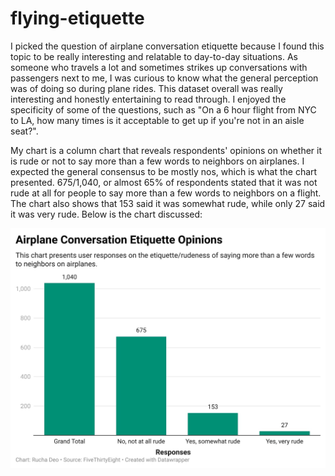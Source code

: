 # flying-etiquette

I picked the question of airplane conversation etiquette because I found this topic to be really interesting and relatable to day-to-day situations. As someone who travels a lot and sometimes strikes up conversations with passengers next to me, I was curious to know what the general perception was of doing so during plane rides. This dataset overall was really interesting and honestly entertaining to read through. I enjoyed the specificity of some of the questions, such as "On a 6 hour flight from NYC to LA, how many times is it acceptable to get up if you're not in an aisle seat?". 

My chart is a column chart that reveals respondents' opinions on whether it is rude or not to say more than a few words to neighbors on airplanes. I expected the general consensus to be mostly nos, which is what the chart presented. 675/1,040, or almost 65% of respondents stated that it was not rude at all for people to say more than a few words to neighbors on a flight. The chart also shows that 153 said it was somewhat rude, while only 27 said it was very rude. Below is the chart discussed:

![alt text](airplane-etiquette.jpg)
